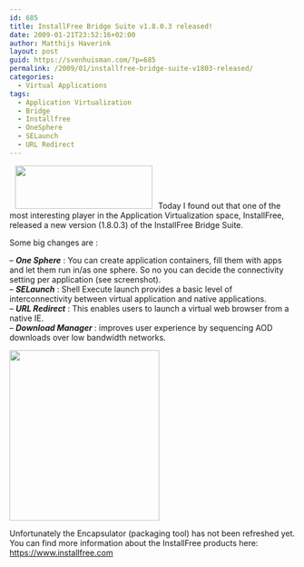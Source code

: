 ```yaml
---
id: 685
title: InstallFree Bridge Suite v1.8.0.3 released!
date: 2009-01-21T23:52:16+02:00
author: Matthijs Haverink
layout: post
guid: https://svenhuisman.com/?p=685
permalink: /2009/01/installfree-bridge-suite-v1803-released/
categories:
  - Virtual Applications
tags:
  - Application Virtualization
  - Bridge
  - Installfree
  - OneSphere
  - SELaunch
  - URL Redirect
---
```

<img class="alignleft" style="margin-left: 10px; margin-right: 10px;" title="InstallFree" src="https://www.installfree.com/images/top_bar_logo.gif" alt="" width="242" height="76" />Today I found out that one of the most interesting player in the Application Virtualization space, InstallFree, released a new version (1.8.0.3) of the InstallFree Bridge Suite.

Some big changes are :<!--more-->

&#8211; **_One Sphere_** : You can create application containers, fill them with apps and let them run in/as one sphere. So no you can decide the connectivity setting per application (see screenshot).  
&#8211; **_SELaunch_** : Shell Execute launch provides a basic level of interconnectivity between virtual application and native applications.  
&#8211; **_URL Redirect_** : This enables users to launch a virtual web browser from a native IE.  
&#8211; **_Download Manager_** : improves user experience by sequencing AOD downloads over low bandwidth networks.

[<img class="alignnone size-medium wp-image-687" title="InstallFree OneSphere" src="https://svenhuisman.com/wp-content/uploads/2009/01/installfreeonesphere-264x300.jpg" alt="" width="264" height="300" />](https://svenhuisman.com/wp-content/uploads/2009/01/installfreeonesphere.jpg)

Unfortunately the Encapsulator (packaging tool) has not been refreshed yet. You can find more information about the InstallFree products here: <https://www.installfree.com>